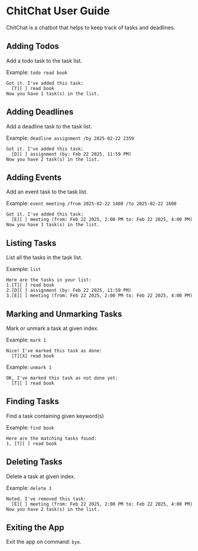 # ChitChat User Guide

ChitChat is a chatbot that helps to keep track of tasks and deadlines.

## Adding Todos

Add a todo task to the task list.

Example: `todo read book`
```
Got it. I've added this task:
  [T][ ] read book
Now you have 1 task(s) in the list.
```

## Adding Deadlines

Add a deadline task to the task list.

Example: `deadline assignment /by 2025-02-22 2359`
```
Got it. I've added this task:
  [D][ ] assignment (by: Feb 22 2025, 11:59 PM)
Now you have 2 task(s) in the list.
```

## Adding Events

Add an event task to the task list.

Example: `event meeting /from 2025-02-22 1400 /to 2025-02-22 1600`
```
Got it. I've added this task:
  [E][ ] meeting (from: Feb 22 2025, 2:00 PM to: Feb 22 2025, 4:00 PM)
Now you have 3 task(s) in the list. 
```

## Listing Tasks

List all the tasks in the task list.

Example: `list`
```
Here are the tasks in your list:
1.[T][ ] read book
2.[D][ ] assignment (by: Feb 22 2025, 11:59 PM)
3.[E][ ] meeting (from: Feb 22 2025, 2:00 PM to: Feb 22 2025, 4:00 PM)
```

## Marking and Unmarking Tasks

Mark or unmark a task at given index.

Example: `mark 1`
```
Nice! I've marked this task as done:
  [T][X] read book
```
Example: `unmark 1`
```
OK, I've marked this task as not done yet:
  [T][ ] read book
```

## Finding Tasks

Find a task containing given keyword(s)

Example: `find book`
```
Here are the matching tasks found:
1. [T][ ] read book
```

## Deleting Tasks

Delete a task at given index.

Example: `delete 3`
```
Noted. I've removed this task:
  [E][ ] meeting (from: Feb 22 2025, 2:00 PM to: Feb 22 2025, 4:00 PM)
Now you have 2 task(s) in the list.
```

## Exiting the App

Exit the app on command: `bye`.